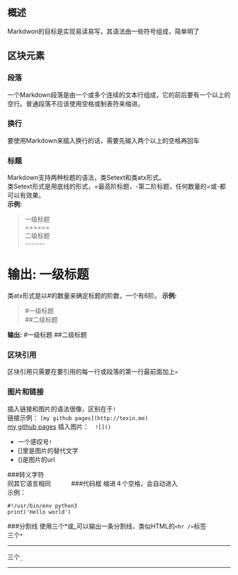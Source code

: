 ## **概述**

Markdwon的目标是实现易读易写，其语法由一些符号组成，简单明了

## **区块元素**
### 段落
一个Markdown段落是由一个或多个连续的文本行组成，它的前后要有一个以上的空行。普通段落不应该使用空格或制表符来缩进。
### 换行
要使用Markdown来插入换行的话，需要先输入两个以上的空格再回车
### 标题
Markdown支持两种标题的语法，类Setext和类atx形式。  
类Setext形式是用底线的形式，=最高阶标题，-第二阶标题，任何数量的=或-都可以有效果。   
**示例:**  
>    一级标题  
     ======   
     二级标题  
     -------  

**输出:**
一级标题
======  

  
类atx形式是以#的数量来确定标题的阶数，一个有6阶。
**示例:**  
>   #一级标题  
    ##二级标题  

**输出:**
#一级标题
##二级标题

### 区块引用
区块引用只需要在要引用的每一行或段落的第一行最前面加上`>`  

### **图片和链接**  
插入链接和图片的语法很像，区别在于`!`  
链接示例：  `[my github pages](http://texin.me)`   
[my github pages](http://texin.me)
插入图片：　`![]()` 
 
* 一个感叹号`!`
* []里是图片的替代文字
* ()是图片的url

###转义字符　\
同其它语言相同　　　
###代码框
缩进４个空格，会自动进入　  
示例：　　  

    #!/usr/bin/env python3   
    print('Hello world')
     

###分割线
使用三个*或_可以输出一条分割线，类似HTML的`<hr />`标签  
三个`*`
***  
三个`_`
___
